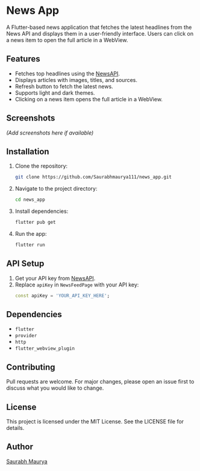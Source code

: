 # News App

A Flutter-based news application that fetches the latest headlines from the News API and displays them in a user-friendly interface. Users can click on a news item to open the full article in a WebView.

## Features
- Fetches top headlines using the [NewsAPI](https://newsapi.org/).
- Displays articles with images, titles, and sources.
- Refresh button to fetch the latest news.
- Supports light and dark themes.
- Clicking on a news item opens the full article in a WebView.

## Screenshots
*(Add screenshots here if available)*

## Installation

1. Clone the repository:
   ```sh
   git clone https://github.com/Saurabhmaurya111/news_app.git
   ```
2. Navigate to the project directory:
   ```sh
   cd news_app
   ```
3. Install dependencies:
   ```sh
   flutter pub get
   ```
4. Run the app:
   ```sh
   flutter run
   ```

## API Setup

1. Get your API key from [NewsAPI](https://newsapi.org/).
2. Replace `apiKey` in `NewsFeedPage` with your API key:
   ```dart
   const apiKey = 'YOUR_API_KEY_HERE';
   ```

## Dependencies
- `flutter`
- `provider`
- `http`
- `flutter_webview_plugin`

## Contributing
Pull requests are welcome. For major changes, please open an issue first to discuss what you would like to change.

## License
This project is licensed under the MIT License. See the LICENSE file for details.

## Author
[Saurabh Maurya](https://github.com/Saurabhmaurya111)